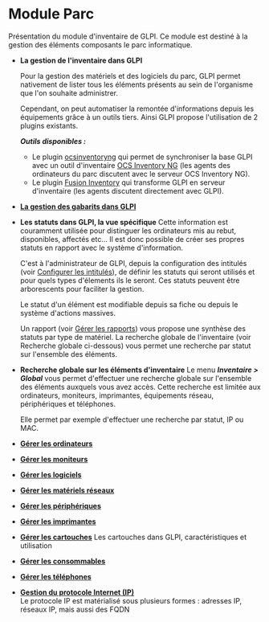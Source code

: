 Module Parc
===========

Présentation du module d'inventaire de GLPI. Ce module est destiné à la gestion des éléments composants le parc informatique.

-   **La gestion de l'inventaire dans GLPI**     

    Pour la gestion des matériels et des logiciels du parc, GLPI permet nativement de lister tous les éléments présents au sein de l'organisme que l'on souhaite administrer.

    Cependant, on peut automatiser la remontée d'informations depuis les équipements grâce à un outils tiers. Ainsi GLPI propose l'utilisation de 2 plugins existants.

    ***Outils disponibles :***

    -   Le plugin [ocsinventoryng](https://forge.indepnet.net/projects/ocsinventoryng)
        qui permet de synchroniser la base GLPI avec un outil d'inventaire [OCS Inventory NG](http://www.ocsinventory-ng.org) (les agents des ordinateurs du parc discutent avec le serveur OCS Inventory NG).
    -   Le plugin [Fusion Inventory](http://www.fusioninventory.org) 
        qui transforme GLPI en serveur d'inventaire (les agents discutent directement avec GLPI).
   

-   **[La gestion des gabarits dans GLPI](index.php?fr/Les_différentes_actions/Gérer_les_gabarits.md)**   
   
-   **Les statuts dans GLPI, la vue spécifique**
    Cette information est couramment utilisée pour distinguer les ordinateurs mis au rebut, disponibles, affectés etc... Il est donc possible de créer ses propres statuts en rapport avec le système d'information.

    C'est à l'administrateur de GLPI, depuis la configuration des intitulés (voir [Configurer les intitulés](config_dropdown.html "Les intitulés se configurent depuis le menu Configuration > Intitulés")), de définir les statuts qui seront utilisés et pour quels types d'élements ils le seront. Ces statuts peuvent être arborescents pour faciliter la gestion.

    Le statut d'un élément est modifiable depuis sa fiche ou depuis le système d'actions massives.

    Un rapport (voir [Gérer les rapports](tool_report.html "Les rapports se gèrent depuis le menu Outils > Rapports")) vous propose une synthèse des statuts par type de matériel. La recherche globale de l'inventaire (voir Recherche globale ci-dessous) vous permet une recherche par statut sur l'ensemble des éléments.

-   **Recherche globale sur les éléments d'inventaire**
Le menu ***Inventaire \> Global*** vous permet d'effectuer une recherche globale sur l'ensemble des éléments auxquels vous avez accès. 
Cette recherche est limitée aux ordinateurs, moniteurs, imprimantes, équipements réseau, périphériques et téléphones.

    Elle permet par exemple d'effectuer une recherche par statut, IP ou MAC.

-   **[Gérer les ordinateurs](index.php?fr/03_Module_Parc/02_Gérer_les_ordinateurs.md)**

-   **[Gérer les moniteurs](index.php?fr/03_module_inventaire/03_Gérer_les_moniteurs.md)**

-   **[Gérer les logiciels](index.php?fr/03_module_inventaire/04_Gérer_les_logiciels.md)**

-   **[Gérer les matériels réseaux](index.php?fr/03_module_inventaire/05_Gérer_les_matériels_réseaux.md)**

-   **[Gérer les périphériques](index.php?fr/03_module_inventaire/06_Gérer_les_périphériques.md)**

-   **[Gérer les imprimantes](index.php?fr/03_module_inventaire/07_Gérer_les_imprimantes.md)**

-   **[Gérer les cartouches](index.php?fr/03_module_inventaire/08_Gérer_les_cartouches.md)**
     Les cartouches dans GLPI, caractéristiques et utilisation

-   **[Gérer les consommables](index.php?fr/03_module_inventaire/09_Gérer_les_consommables.md)**


-   **[Gérer les téléphones](index.php?fr/03_module_inventaire/10_Gérer_les_téléphones.md)**
     
-   **[Gestion du protocole Internet (IP)](../glpi/inventory_ip.html)**\
     Le protocole IP est matérialisé sous plusieurs formes : adresses
    IP, réseaux IP, mais aussi des FQDN

